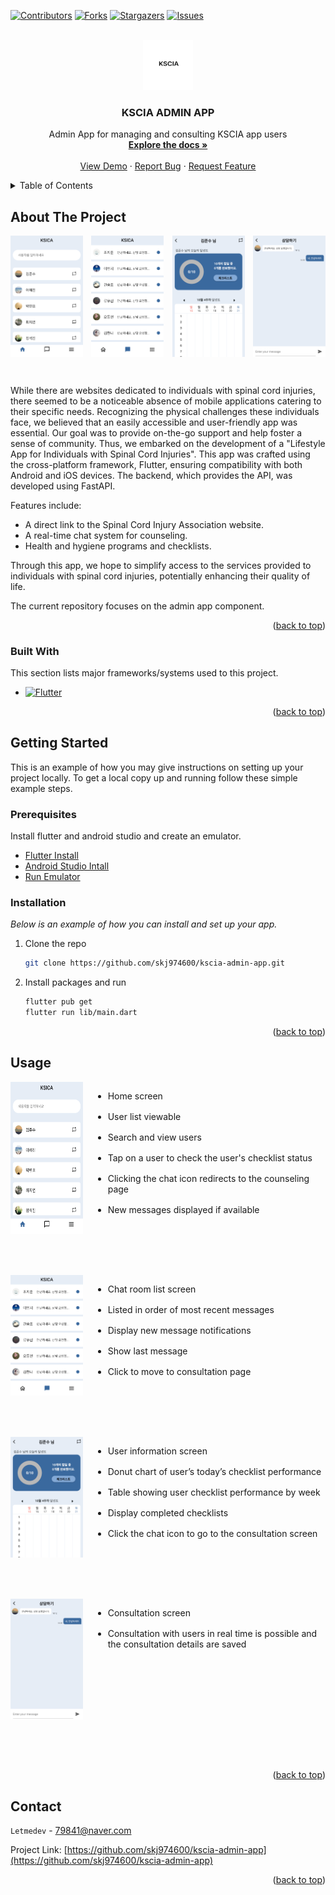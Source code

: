 <a name="readme-top"></a>

[![Contributors][contributors-shield]][contributors-url]
[![Forks][forks-shield]][forks-url]
[![Stargazers][stars-shield]][stars-url]
[![Issues][issues-shield]][issues-url]

<!-- PROJECT LOGO -->
<br />
<div align="center">
  <a href="https://github.com/skj974600/kscia-admin-app">
    <img src="./assets/images/readme/logo.png" alt="Logo" width="80" height="80">
  </a>

  <h3 align="center">KSCIA ADMIN APP</h3>

  <p align="center">
    Admin App for managing and consulting KSCIA app users 
    <br />
    <a href="https://github.com/skj974600/kscia-admin-app"><strong>Explore the docs »</strong></a>
    <br />
    <br />
    <a href="https://github.com/skj974600/kscia-admin-app">View Demo</a>
    ·
    <a href="https://github.com/skj974600/kscia-admin-app/issues">Report Bug</a>
    ·
    <a href="https://github.com/skj974600/kscia-admin-app/issues">Request Feature</a>
  </p>
</div>

<!-- TABLE OF CONTENTS -->
<details>
  <summary>Table of Contents</summary>
  <ol>
    <li>
      <a href="#about-the-project">About The Project</a>
      <ul>
        <li><a href="#built-with">Built With</a></li>
      </ul>
    </li>
    <li>
      <a href="#getting-started">Getting Started</a>
      <ul>
        <li><a href="#prerequisites">Prerequisites</a></li>
        <li><a href="#installation">Installation</a></li>
      </ul>
    </li>
    <li><a href="#usage">Usage</a></li>
    <li><a href="#contact">Contact</a></li>
  </ol>
</details>

<!-- ABOUT THE PROJECT -->

## About The Project

<!-- ![Product Screen Shot][product-screenshot] -->
<div style="display: flex; justify-content: space-between;">
    <img src="./assets/images/readme/product_screen_1.png" alt="Image 1 description" style="width: 23%; margin-right: 2%;">
    <img src="./assets/images/readme/product_screen_2.png" alt="Image 1 description" style="width: 23%; margin-right: 2%;">
    <img src="./assets/images/readme/product_screen_3.png" alt="Image 1 description" style="width: 23%; margin-right: 2%;">
    <img src="./assets/images/readme/product_screen_4.png" alt="Image 1 description" style="width: 23%;">
</div>

&nbsp;

While there are websites dedicated to individuals with spinal cord injuries, there seemed to be a noticeable absence of mobile applications catering to their specific needs. Recognizing the physical challenges these individuals face, we believed that an easily accessible and user-friendly app was essential. Our goal was to provide on-the-go support and help foster a sense of community. Thus, we embarked on the development of a "Lifestyle App for Individuals with Spinal Cord Injuries". This app was crafted using the cross-platform framework, Flutter, ensuring compatibility with both Android and iOS devices. The backend, which provides the API, was developed using FastAPI.

Features include:

- A direct link to the Spinal Cord Injury Association website.
- A real-time chat system for counseling.
- Health and hygiene programs and checklists.

Through this app, we hope to simplify access to the services provided to individuals with spinal cord injuries, potentially enhancing their quality of life.

The current repository focuses on the admin app component.

<p align="right">(<a href="#readme-top">back to top</a>)</p>

### Built With

This section lists major frameworks/systems used to this project.

- [![Flutter][Flutter]][Flutter-url]

<p align="right">(<a href="#readme-top">back to top</a>)</p>

<!-- GETTING STARTED -->

## Getting Started

This is an example of how you may give instructions on setting up your project locally.
To get a local copy up and running follow these simple example steps.

### Prerequisites

Install flutter and android studio and create an emulator.

- [Flutter Install][Flutter-Install-url]
- [Android Studio Intall][Android-Studio-Install-url]
- [Run Emulator][Run-Emulator-url]

### Installation

_Below is an example of how you can install and set up your app._

1. Clone the repo

   ```sh
   git clone https://github.com/skj974600/kscia-admin-app.git
   ```

2. Install packages and run

   ```sh
   flutter pub get
   flutter run lib/main.dart
   ```

<p align="right">(<a href="#readme-top">back to top</a>)</p>

<!-- USAGE EXAMPLES -->

## Usage

<div style="display: flex; margin-bottom: 2rem;">
    <img src="./assets/images/readme/product_screen_1.png" alt="Image 1 description" align="left" style="width: 23%;margin-right:1rem;">
    <div >
      <ul style="display:flex;flex-direction:column;">
        <li style="margin-bottom:1rem;">Home screen</li>
        <li style="margin-bottom:1rem;">User list viewable</li>
        <li style="margin-bottom:1rem;">Search and view users</li>
        <li style="margin-bottom:1rem;">Tap on a user to check the user's checklist status</li>
        <li style="margin-bottom:1rem;">Clicking the chat icon redirects to the counseling page</li>
        <li style="margin-bottom:1rem;">New messages displayed if available</li>
      </ul>
    </div>
</div>
<br clear="left"/>
&nbsp;
<div style="display:flex; margin-bottom:2rem;">
    <img src="./assets/images/readme/product_screen_2.png" alt="Image 1 description" align="left" style="width: 23%;margin-right:1rem;">
    <div>
      <ul style="display:flex;flex-direction:column;">
        <li style="margin-bottom:1rem;">Chat room list screen</li>
        <li style="margin-bottom:1rem;">Listed in order of most recent messages</li>
        <li style="margin-bottom:1rem;">Display new message notifications</li>
        <li style="margin-bottom:1rem;">Show last message</li>
        <li style="margin-bottom:1rem;">Click to move to consultation page</li>
      </ul>
    </div>
</div>
<br clear="left"/>
&nbsp;

<div style="display:flex; margin-bottom:2rem;">
    <img src="./assets/images/readme/product_screen_3.png" alt="Image 1 description" align="left" style="width: 23%;margin-right:1rem;">
    <div>
      <ul style="display:flex;flex-direction:column;">
        <li style="margin-bottom:1rem;">User information screen</li>
        <li style="margin-bottom:1rem;">Donut chart of user’s today’s checklist performance</li>
        <li style="margin-bottom:1rem;">Table showing user checklist performance by week</li>
        <li style="margin-bottom:1rem;">Display completed checklists</li>
        <li style="margin-bottom:1rem;">Click the chat icon to go to the consultation screen</li>
      </ul>
    </div>
</div>
<br clear="left"/>
&nbsp;

<div style="display:flex; margin-bottom:2rem;">
    <img src="./assets/images/readme/product_screen_4.png" alt="Image 1 description" align="left"style="width: 23%;margin-right:1rem;">
    <div>
      <ul style="display:flex;flex-direction:column;">
        <li style="margin-bottom:1rem;">Consultation screen</li>
        <li style="margin-bottom:1rem;">Consultation with users in real time is possible and the consultation details are saved</li>
      </ul>
    </div>
</div>
<br clear="left"/>
&nbsp;

<p align="right">(<a href="#readme-top">back to top</a>)</p>

## Contact

`Letmedev` - <79841@naver.com>

Project Link: [https://github.com/skj974600/kscia-admin-app](https://github.com/skj974600/kscia-admin-app)

<p align="right">(<a href="#readme-top">back to top</a>)</p>

<!-- MARKDOWN LINKS & IMAGES -->

[contributors-shield]: https://img.shields.io/github/contributors/skj974600/kscia-admin-app.svg?style=for-the-badge
[contributors-url]: https://github.com/skj974600/kscia-admin-app/graphs/contributors
[forks-shield]: https://img.shields.io/github/forks/skj974600/kscia-admin-app.svg?style=for-the-badge
[forks-url]: https://github.com/skj974600/kscia-admin-app/network/members
[stars-shield]: https://img.shields.io/github/stars/skj974600/kscia-admin-app.svg?style=for-the-badge
[stars-url]: https://github.com/skj974600/kscia-admin-app/stargazers
[issues-shield]: https://img.shields.io/github/issues/skj974600/kscia-admin-app.svg?style=for-the-badge
[issues-url]: https://github.com/skj974600/kscia-admin-app/issues
[product-screenshot]: images/readme/product_screenshot.png
[Flutter]: https://img.shields.io/badge/Flutter-%2302569B.svg?style=for-the-badge&logo=Flutter&logoColor=white
[Flutter-url]: https://flutter.dev/
[Flutter-install-url]: https://docs.flutter.dev/get-started/install
[Android-Studio-install-url]: https://developer.android.com/studio
[Run-Emulator-url]: https://developer.android.com/studio/run/emulator?hl=en
